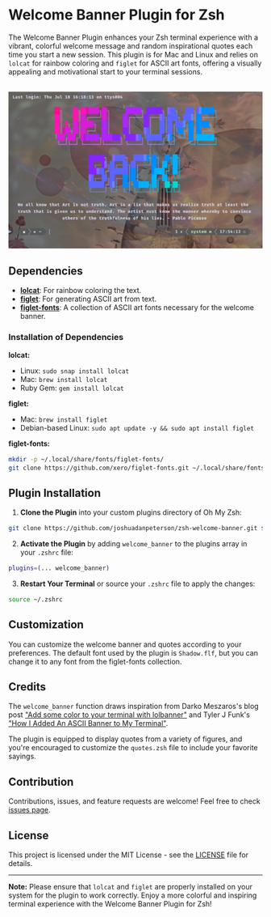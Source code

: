 # Welcome Banner Plugin for Zsh

The Welcome Banner Plugin enhances your Zsh terminal experience with a vibrant, colorful welcome message and random inspirational quotes each time you start a new session. This plugin is for Mac and Linux and relies on `lolcat` for rainbow coloring and `figlet` for ASCII art fonts, offering a visually appealing and motivational start to your terminal sessions.
<br></br>
<div align=center>
  <img src="./banner-img.png" alt="Welcome Banner" title="Welcome Banner">
</div>

## Dependencies

- **[lolcat](https://github.com/busyloop/lolcat)**: For rainbow coloring the text.
- **[figlet](http://www.figlet.org/)**: For generating ASCII art from text.
- **[figlet-fonts](https://github.com/xero/figlet-fonts)**: A collection of ASCII art fonts necessary for the welcome banner.

### Installation of Dependencies

**lolcat:**

- Linux: `sudo snap install lolcat`
- Mac: `brew install lolcat`
- Ruby Gem: `gem install lolcat`

**figlet:**

- Mac: `brew install figlet`
- Debian-based Linux: `sudo apt update -y && sudo apt install figlet`

**figlet-fonts:**

```bash
mkdir -p ~/.local/share/fonts/figlet-fonts/
git clone https://github.com/xero/figlet-fonts.git ~/.local/share/fonts/figlet-fonts/
```

## Plugin Installation

1. **Clone the Plugin** into your custom plugins directory of Oh My Zsh:

```zsh
git clone https://github.com/joshuadanpeterson/zsh-welcome-banner.git ${ZSH_CUSTOM:-~/.oh-my-zsh/custom}/plugins/welcome-banner.git ${ZSH_CUSTOM:-~/.oh-my-zsh/custom}/plugins/welcome-banner
```

2. **Activate the Plugin** by adding `welcome_banner` to the plugins array in your `.zshrc` file:

```zsh
plugins=(... welcome_banner)
``````

3. **Restart Your Terminal** or source your `.zshrc` file to apply the changes:

```zsh
source ~/.zshrc
```

## Customization

You can customize the welcome banner and quotes according to your preferences. The default font used by the plugin is `Shadow.flf`, but you can change it to any font from the figlet-fonts collection. 

## Credits

The `welcome_banner` function draws inspiration from Darko Meszaros's blog post ["Add some color to your terminal with lolbanner"](https://www.rup12.net/posts/2021/colorful-banners-with-lolbanner/) and Tyler J Funk's ["How I Added An ASCII Banner to My Terminal"](https://tyler-j-funk.medium.com/how-i-added-an-ascii-banner-to-my-terminal-34b0a34b898e).

The plugin is equipped to display quotes from a variety of figures, and you're encouraged to customize the `quotes.zsh` file to include your favorite sayings.

## Contribution

Contributions, issues, and feature requests are welcome! Feel free to check [issues page](https://github.com/yourusername/welcome-banner/issues).

## License

This project is licensed under the MIT License - see the [LICENSE](https://github.com/joshuadanpeterson/zsh-welcome-banner/blob/main/LICENSE) file for details.

---

**Note:** Please ensure that `lolcat` and `figlet` are properly installed on your system for the plugin to work correctly. Enjoy a more colorful and inspiring terminal experience with the Welcome Banner Plugin for Zsh!
